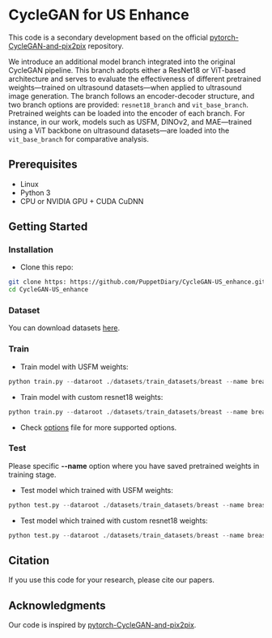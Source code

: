 # CycleGAN for US Enhance

This code is a secondary development based on the official [pytorch-CycleGAN-and-pix2pix](https://github.com/junyanz/pytorch-CycleGAN-and-pix2pix) repository.

We introduce an additional model branch integrated into the original CycleGAN pipeline. This branch adopts either a ResNet18 or ViT-based architecture and serves to evaluate the effectiveness of different pretrained weights—trained on ultrasound datasets—when applied to ultrasound image generation. The branch follows an encoder-decoder structure, and two branch options are provided: `resnet18_branch` and `vit_base_branch`. Pretrained weights can be loaded into the encoder of each branch. For instance, in our work, models such as USFM, DINOv2, and MAE—trained using a ViT backbone on ultrasound datasets—are loaded into the `vit_base_branch` for comparative analysis.

## Prerequisites

- Linux
- Python 3
- CPU or NVIDIA GPU + CUDA CuDNN

## Getting Started

### Installation

- Clone this repo:

```bash
git clone https: https://github.com/PuppetDiary/CycleGAN-US_enhance.git
cd CycleGAN-US_enhance
```

### Dataset

You can download datasets [here](https://ultrasoundenhance2023.grand-challenge.org/datasets/).

### Train

- Train model with USFM weights:

```python
python train.py --dataroot ./datasets/train_datasets/breast --name breast_cyclegan_USFM --model cycle_gan --netG_branch vit_base_branch --pretrained_dir ./weights/USFM.ckpt --pretrained_USFM
```

- Train model with custom resnet18 weights:

```python
python train.py --dataroot ./datasets/train_datasets/breast --name breast_cyclegan_resnet18 --model cycle_gan --netG_branch vit_base_branch --pretrained_dir ./weights/Resnet18.ckpt --pretrained_OwnResnet18
```

- Check [options](https://ultrasoundenhance2023.grand-challenge.org/datasets/) file for more supported options.

### Test

Please specific **--name** option where you have saved pretrained weights in training stage.

- Test model which trained with USFM weights:

```python
python test.py --dataroot ./datasets/train_datasets/breast --name breast_cyclegan_USFM --model cycle_gan --netG_branch vit_base_branch
```

- Test model which trained with custom resnet18 weights:

```python
python test.py --dataroot ./datasets/train_datasets/breast --name breast_cyclegan_resnet18 --model cycle_gan --netG_branch vit_base_branch
```

## Citation

If you use this code for your research, please cite our papers.

## Acknowledgments

Our code is inspired by [pytorch-CycleGAN-and-pix2pix](https://github.com/junyanz/pytorch-CycleGAN-and-pix2pix).
